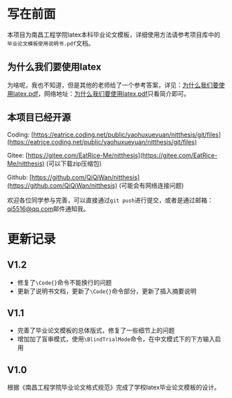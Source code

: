 # 写在前面

本项目为南昌工程学院latex本科毕业论文模板，详细使用方法请参考项目库中的`毕业论文模板使用说明书.pdf`文档。

## 为什么我们要使用latex

为啥呢，我也不知道，但是其他的老师给了一个参考答案，详见：[为什么我们要使用latex.pdf](https://eatrice.coding.net/public/yaohuxueyuan/nitthesis/git/files/master/doc/whyweshoulduselatex.pdf)，网络地址：[为什么我们要使用latex.pdf](https://yjshy.nwsuaf.edu.cn/docs/2019-04/20190416153810837639.pdf)只看简介即可。

## 本项目已经开源

Coding: [https://eatrice.coding.net/public/yaohuxueyuan/nitthesis/git/files](https://eatrice.coding.net/public/yaohuxueyuan/nitthesis/git/files)

Gitee: [https://gitee.com/EatRice-Me/nitthesis](https://gitee.com/EatRice-Me/nitthesis) (可以下载zip压缩包)

Github: [https://github.com/QiQiWan/nitthesis](https://github.com/QiQiWan/nitthesis) (可能会有网络连接问题)

欢迎各位同学参与完善，可以直接通过`git push`进行提交，或者是通过邮箱：[qi5516@qq.com](mailto:qi5516@qq.com)邮件通知我。

# 更新记录

## V1.2

- 修复了`\Code{}`命令不能换行的问题
- 更新了说明书文档，更新了`\Code{}`命令部分，更新了插入摘要说明

## V1.1

- 完善了毕业论文模板的总体版式，修复了一些细节上的问题
- 增加加了盲审模式，使用`\BlindTrialMode`命令，在中文模式下的下方输入启用

## V1.0

根据《南昌工程学院毕业论文格式规范》完成了学校latex毕业论文模板的设计。